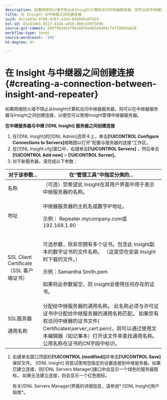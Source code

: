 ```yaml
---
description: 如果网络防火墙不阻止从Insight计算机访问中继器服务器，则可以在中继器服务器与Insight之间创建连接，以便您可以使用Insight管理中继器服务器。
title: 在 Insight 与中继器之间创建连接
uuid: dccce83a-8708-4763-a19a-64d905a9f624
exl-id: 81e81db5-0517-41d4-a958-d08cd3975096
source-git-commit: d9df90242ef96188f4e4b5e6d04cfef196b0a628
workflow-type: tm+mt
source-wordcount: '341'
ht-degree: 9%

---
```


# 在 Insight 与中继器之间创建连接{#creating-a-connection-between-insight-and-repeater}

如果网络防火墙不阻止从Insight计算机访问中继器服务器，则可以在中继器服务器与Insight之间创建连接，以便您可以使用Insight管理中继器服务器。

**在中继服务器与中继 [!DNL Insight] 服务器之间创建连接**

1. 在[!DNL Insight]的[!DNL Admin]选项卡上，单击&#x200B;**[!UICONTROL Configure Connections to Servers]**&#x200B;缩略图以打开“配置与服务器的连接”工作区。
1. 在[!DNL Insight.cfg]窗口中，右键单击&#x200B;**[!UICONTROL Servers]** ，然后单击&#x200B;**[!UICONTROL Add new]** > **[!UICONTROL Server]**。
1. 对于新服务器，请完成以下参数：

<table id="table_DD79587255134B5A888A0F57CF10E5B0"> 
 <thead> 
  <tr> 
   <th colname="col1" class="entry"> 对于该参数... </th> 
   <th colname="col2" class="entry"> 在“管理工具”中指定分类的... </th> 
  </tr> 
 </thead>
 <tbody> 
  <tr> 
   <td colname="col1"> 名称 </td> 
   <td colname="col2">（可选）您希望此<span class="keyword"> Insight</span>在其用户界面中用于表示中继服务器的名称。 </td> 
  </tr> 
  <tr> 
   <td colname="col1"> 地址 </td> 
   <td colname="col2"> <p>中继器服务器的主机名或数字IP地址。 </p> <p>示例：<span class="filepath"> Repeater.mycompany.com</span>或192.168.1.90 </p> </td> 
  </tr> 
  <tr> 
   <td colname="col1"> SSL Client Certificate（SSL 客户端证书） </td> 
   <td colname="col2"> <p>可选参数，除非您拥有多个证书。包含此<span class="keyword"> Insight</span>副本的数字证书的文件名称。 （这是您在安装<span class="keyword"> Insight</span>时下载的文件。） </p> <p>示例：<span class="filepath">Samantha Smith.pem</span></p> <p>如果将此参数留空，则<span class="keyword"> Insight</span>会使用任何存在的证书。 </p> </td> 
  </tr> 
  <tr> 
   <td colname="col1"> <p>SSL服务器 </p> <p>通用名称 </p> </td> 
   <td colname="col2">分配给中继服务器的通用名称。 此名称必须与许可证证书中分配给中继服务器的通用名称匹配。 如果您有权访问中继器的证书文件(<span class="filepath"> Certificates\server_cert.pem</span>)，则可以通过使用文本编辑器（如记事本）打开该文件来查找通用名称。 公用名称在证书的CN字段中标识。 </td> 
  </tr> 
 </tbody> 
</table>

1. 右键单击窗口顶部的&#x200B;**[!UICONTROL (modified)]**&#x200B;并单击&#x200B;**[!UICONTROL Save]**&#x200B;保存文件。 [!DNL Insight] 将尝试使用您指定的设置连接到中继服务器。如果已建立连接，则[!DNL Servers Manager]接口中会显示一个绿色的服务器图标。 如果无法建立连接，则会显示一个红色图标。

   有关[!DNL Servers Manager]界面的详细信息，请参阅* [!DNL Insight]用户指南*。
